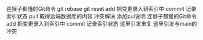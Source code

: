 连猴子都懂的Git命令
git rebase
git reset
add 把变更录入到索引中
commit 记录索引状态
pull 取得远端数据库的内容
冲突解决
添加pul说明
连猴子都懂的Git命令
add 把变更录入到索引中
commit 记录索引状态
这里引发重复
这里引发与main的冲突
